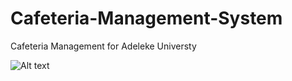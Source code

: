 # Cafeteria-Management-System
Cafeteria Management for Adeleke Universty

![Alt text](https://github.com/triple07even/Cafeteria-Management-System/blob/master/locked%20screen.png?raw=true "C# GUI")
